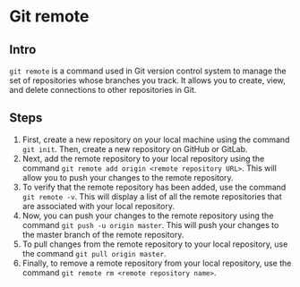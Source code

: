 # Git remote

## Intro
`git remote` is a command used in Git version control system to manage the set of repositories whose branches you track. It allows you to create, view, and delete connections to other repositories in Git.

## Steps
1. First, create a new repository on your local machine using the command `git init`. Then, create a new repository on GitHub or GitLab.
2. Next, add the remote repository to your local repository using the command `git remote add origin <remote repository URL>`. This will allow you to push your changes to the remote repository.
3. To verify that the remote repository has been added, use the command `git remote -v`. This will display a list of all the remote repositories that are associated with your local repository.
4. Now, you can push your changes to the remote repository using the command `git push -u origin master`. This will push your changes to the master branch of the remote repository.
5. To pull changes from the remote repository to your local repository, use the command `git pull origin master`.
6. Finally, to remove a remote repository from your local repository, use the command `git remote rm <remote repository name>`.